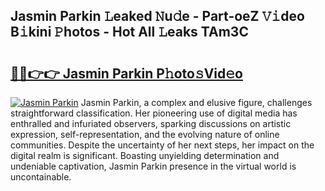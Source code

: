 ## Jasmin Parkin 𝙻eaked 𝙽u𝚍e - Part-oeZ 𝚅𝚒deo B𝚒kini 𝙿hotos - Hot All 𝙻eaks TAm3C

# <h2><a href="http://ld29kp.urlbe.top/?page=Jasmin+Parkin">🔗🔗👉👉 Jasmin Parkin P𝚑oto𝚜Vid𝚎o</a></h2>

[![Jasmin Parkin](https://i.imgur.com/eBuTRDB.gif)](http://ld29kp.urlbe.top/?page=Jasmin+Parkin)
Jasmin Parkin, a complex and elusive figure, challenges straightforward classification. Her pioneering use of digital media has enthralled and infuriated observers, sparking discussions on artistic expression, self-representation, and the evolving nature of online communities. Despite the uncertainty of her next steps, her impact on the digital realm is significant. Boasting unyielding determination and undeniable captivation, Jasmin Parkin presence in the virtual world is uncontainable.
